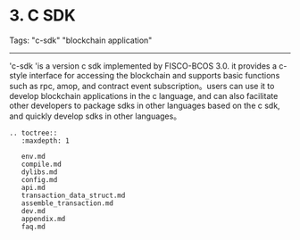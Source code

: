 # 3. C SDK

Tags: "c-sdk" "blockchain application"

----------

'c-sdk 'is a version c sdk implemented by FISCO-BCOS 3.0. it provides a c-style interface for accessing the blockchain and supports basic functions such as rpc, amop, and contract event subscription。users can use it to develop blockchain applications in the c language, and can also facilitate other developers to package sdks in other languages based on the c sdk, and quickly develop sdks in other languages。

```eval_rst
.. toctree::
   :maxdepth: 1

   env.md
   compile.md
   dylibs.md
   config.md
   api.md
   transaction_data_struct.md
   assemble_transaction.md
   dev.md
   appendix.md
   faq.md
```

